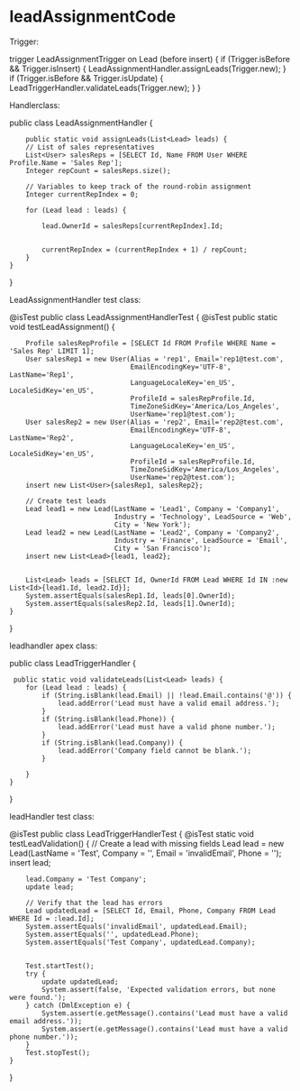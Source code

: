 # leadAssignmentCode

Trigger:

trigger LeadAssignmentTrigger on Lead (before insert) {
    if (Trigger.isBefore && Trigger.isInsert) {
  LeadAssignmentHandler.assignLeads(Trigger.new);
}
    if (Trigger.isBefore && Trigger.isUpdate) {
        LeadTriggerHandler.validateLeads(Trigger.new);
    }
}

Handlerclass:

public class LeadAssignmentHandler {
    
        public static void assignLeads(List<Lead> leads) {
        // List of sales representatives
        List<User> salesReps = [SELECT Id, Name FROM User WHERE Profile.Name = 'Sales Rep'];
        Integer repCount = salesReps.size();
        
        // Variables to keep track of the round-robin assignment
        Integer currentRepIndex = 0;
        
        for (Lead lead : leads) {
           
            lead.OwnerId = salesReps[currentRepIndex].Id;
            
       
            currentRepIndex = (currentRepIndex + 1) / repCount;
        }
    }
}


LeadAssignmentHandler test class:

@isTest
public class LeadAssignmentHandlerTest {
    @isTest
  public  static void testLeadAssignment() {
       
        Profile salesRepProfile = [SELECT Id FROM Profile WHERE Name = 'Sales Rep' LIMIT 1];
        User salesRep1 = new User(Alias = 'rep1', Email='rep1@test.com', 
                                  EmailEncodingKey='UTF-8', LastName='Rep1', 
                                  LanguageLocaleKey='en_US', LocaleSidKey='en_US', 
                                  ProfileId = salesRepProfile.Id, 
                                  TimeZoneSidKey='America/Los_Angeles', 
                                  UserName='rep1@test.com');
        User salesRep2 = new User(Alias = 'rep2', Email='rep2@test.com', 
                                  EmailEncodingKey='UTF-8', LastName='Rep2', 
                                  LanguageLocaleKey='en_US', LocaleSidKey='en_US', 
                                  ProfileId = salesRepProfile.Id, 
                                  TimeZoneSidKey='America/Los_Angeles', 
                                  UserName='rep2@test.com');
        insert new List<User>{salesRep1, salesRep2};
        
        // Create test leads
        Lead lead1 = new Lead(LastName = 'Lead1', Company = 'Company1', 
                              Industry = 'Technology', LeadSource = 'Web', 
                              City = 'New York');
        Lead lead2 = new Lead(LastName = 'Lead2', Company = 'Company2', 
                              Industry = 'Finance', LeadSource = 'Email', 
                              City = 'San Francisco');
        insert new List<Lead>{lead1, lead2};
        
       
        List<Lead> leads = [SELECT Id, OwnerId FROM Lead WHERE Id IN :new List<Id>{lead1.Id, lead2.Id}];
        System.assertEquals(salesRep1.Id, leads[0].OwnerId);
        System.assertEquals(salesRep2.Id, leads[1].OwnerId);
    }
}



leadhandler apex class:

public class LeadTriggerHandler {
    
     public static void validateLeads(List<Lead> leads) {
        for (Lead lead : leads) {
            if (String.isBlank(lead.Email) || !lead.Email.contains('@')) {
                lead.addError('Lead must have a valid email address.');
            }
            if (String.isBlank(lead.Phone)) {
                lead.addError('Lead must have a valid phone number.');
            }
            if (String.isBlank(lead.Company)) {
                lead.addError('Company field cannot be blank.');
            }
           
        }
    }
}


leadHandler test class:


@isTest
public class LeadTriggerHandlerTest {
    @isTest
    static void testLeadValidation() {
        // Create a lead with missing fields
        Lead lead = new Lead(LastName = 'Test', Company = '', Email = 'invalidEmail', Phone = '');
        insert lead;

      
        lead.Company = 'Test Company';
        update lead;

        // Verify that the lead has errors
        Lead updatedLead = [SELECT Id, Email, Phone, Company FROM Lead WHERE Id = :lead.Id];
        System.assertEquals('invalidEmail', updatedLead.Email);
        System.assertEquals('', updatedLead.Phone);
        System.assertEquals('Test Company', updatedLead.Company);

        
        Test.startTest();
        try {
            update updatedLead;
            System.assert(false, 'Expected validation errors, but none were found.');
        } catch (DmlException e) {
            System.assert(e.getMessage().contains('Lead must have a valid email address.'));
            System.assert(e.getMessage().contains('Lead must have a valid phone number.'));
        }
        Test.stopTest();
    }
}
